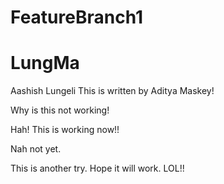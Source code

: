 # FeatureBranch1
# LungMa
Aashish Lungeli
This is written by Aditya Maskey!


Why is this not working!

Hah! This is working now!!

Nah not yet.

This is another try. Hope it will work. LOL!!

